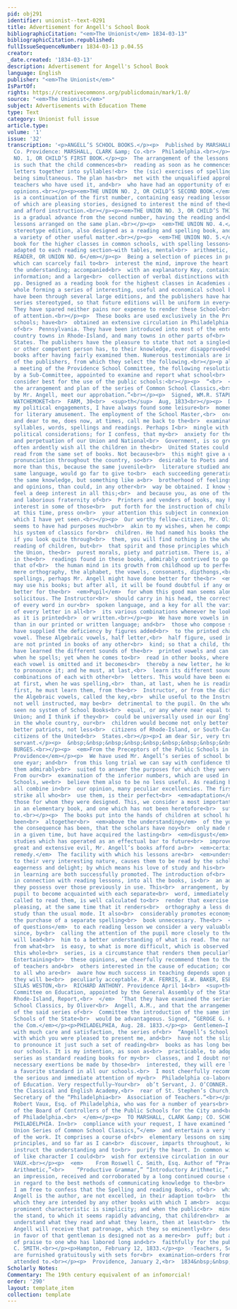 ```yaml
---
pid: obj291
identifier: unionist--text-0291
title: Advertisement for Angell's School Book
bibliographicCitation: "<em>The Unionist</em> 1834-03-13"
bibliographicCitation.republished: 
fullIssueSequenceNumber: 1834-03-13 p.04.55
creator: 
_date.created: '1834-03-13'
description: Advertisement for Angell's School Book
language: English
publisher: "<em>The Unionist</em>"
IsPartOf: 
rights: https://creativecommons.org/publicdomain/mark/1.0/
source: "<em>The Unionist</em>"
subject: Advertisements with Education Theme
type: Text
category: Unionist full issue
article.type: 
volume: '1'
issue: '32'
transcription: '<p>ANGELL’S SCHOOL BOOKS.</p><p>  Published by MARSHALL, BROWN, &amp;
  Co. Providence: MARSHALL, CLARK &amp; Co.<br>  Philadelphia.<br></p><p>THE UNION
  NO. 1, OR CHILD’S FIRST BOOK.</p><p>  The arrangement of the lessons in this book
  is such that the child commences<br>  reading as soon as he commences putting the
  letters together into syllables!<br>  the (sic) exercises of spelling and reading
  being simultaneous. The plan has<br>  met with the unqualified approbation of those
  teachers who have used it, and<br>  who have had an opportunity of expressing their
  opinions.<br></p><p><em>THE UNION NO. 2, OR CHILD’S SECOND BOOK.</em></p><p>  This
  is a continuation of the first number, containing easy reading lessons,<br>  most
  of which are pleasing stories, designed to interest the mind of the<br>  learner
  and afford instruction.<br></p><p><em>THE UNION NO. 3, OR CHILD’S THIRD BOOK</em></p><p>  This
  is a gradual advance from the second number, having the reading and<br>  spelling
  lessons arranged on the same plan.<br></p><p>  <em>THE UNION NO. 4.</em>  A neat
  stereotype edition, also designed as a reading and spelling book, and<br>  containing
  a variety of other useful matter.<br></p><p>  <em>THE UNION NO. 5.</em>  A reading
  book for the higher classes in common schools, with spelling lessons<br>  and definitions
  adapted to each reading section—with tables, mental<br>  arithmetic, &amp;c.<br></p><p><em>SELECT
  READER, OR UNION NO. 6</em></p><p>  Being a selection of pieces in prose and verse,
  which can scarcely fail to<br>  interest the mind, improve the heart and inform
  the understanding; accompanied<br>  with an explanatory Key, containing much useful
  information; and a large<br>  collection of verbal distinctions with illustrations.<br></p><p>  500
  pp. Designed as a reading book for the highest classes in Academies and<br>  Schools.<br></p><p>  The
  whole forming a series of interesting, useful and economical school books.<br></p><p>  They
  have been through several large editions, and the publishers have had the<br>  whole
  series stereotyped, so that future editions will be uniform in every<br>  respect.
  They have spared neither pains nor expense to render these School<br>  Books worthy
  of attention.<br></p><p>  These books are used exclusively in the Providence public
  schools; have<br>  obtained an extensive circulation in Philadelphia and other parts
  of<br>  Pennsylvania. They have been introduced into most of the enterprising and<br>  intelligent
  country towns in Rhode-Island, and many towns in other parts of<br>  the United
  States. The publishers have the pleasure to state that not a single<br>  teacher,
  or other competent person has, to their knowledge, ever disapproved<br>  of these
  books after having fairly examined them. Numerous testimonials are in<br>  possession
  of the publishers, from which they select the following.<br></p><p align="center"><em>RECOMMENDATIONS</em></p><p>  At
  a meeting of the Providence School Committee, the following resolution was<br>  introduced
  by a Sub-Committee, appointed to examine and report what school<br>  books they
  consider best for the use of the public schools:<br></p><p>  “<br>  <em>Resolved,</em>  That
  the arrangement and plan of the series of Common School Classics,<br>  compiled
  by Mr. Angell, meet our approbation.”<br></p><p>  Signed, WM.R. STAPLES, DAVID PICKERING,<br>  <em>Sub-Committee.</em></p><p>  &nbsp;&nbsp;&nbsp;&nbsp;&nbsp;&nbsp;&nbsp;&nbsp;&nbsp;&nbsp;&nbsp;
  WATCHEMOKET<br>  FARM, 30<br>  <sup>th</sup>  Aug, 1833<br></p><p>  Dear Sir:—Among
  my political engagements, I have always found some leisure<br>  moments left me
  for literary amusement. The employment of the School Master,<br>  once so useful
  and dear to me, does now, at times, call me back to the<br>  examination of letters,
  syllables, words, spellings and readings. Perhaps I<br>  mingle with all these some
  political considerations; for I confess, that my<br>  anxiety for the preservation
  and perpetuation of our Union and National<br>  Government, is so great, that I
  often ardently wish all the children in the<br>  United States could be taught to
  read from the same set of books. Not because<br>  this might give a uniformity of
  pronunciation throughout the country, so<br>  desirable to Poets and Orators; but
  more than this, because the same juvenile<br>  literature studied and read, in the
  same language, would go far to give to<br>  each succeeding generation not only
  the same knowledge, but something like a<br>  brotherhood of feelings, sentiments,
  and opinions, than could, in any other<br>  way be obtained. I know you as a citizen,
  feel a deep interest in all this;<br>  and because you, as one of the highly useful
  and laborious fraternity of<br>  Printers and venders of books, may have a peculiar
  interest in some of those<br>  put forth for the instruction of children, I shall,
  at this time, press on<br>  your attention this subject in connexion with the best
  which I have yet seen.<br></p><p>  Our worthy fellow-citizen, Mr. Oliver Angell,
  seems to have had purposes much<br>  akin to my wishes, when he composed and published
  his system of classics for<br>  children. He had named his books the “Union;” and
  if you look quite through<br>  them, you will find nothing in the whole, for the
  reading of children, but<br>  that spirit and those principles which alone can preserve
  the Union, the<br>  purest morals, piety and patriotism. There is, also, a progression
  in the<br>  readings found in these books, admirably contrived to go along with
  that of<br>  the human mind in its growth from childhood up to perfect maturity.<br></p><p>  In
  mere orthography, the alphabet, the vowels, consonants, dipthongs,<br>  syllables,
  spellings, perhaps Mr. Angell might have done better for the<br>  <em>Instructor</em>  who
  may use his books; but after all, it will be found doubtful if any one can<br>  do
  better for the<br>  <em>Pupil</em>  for whom this good man seems alone to have been
  solicitous. The Instructor<br>  should carry in his head, the correct pronunciation
  of every word in our<br>  spoken language, and a key for all the various sounds
  of every letter in all<br>  its various combinations whenever he looks at that language
  as it is printed<br>  or written.<br></p><p>  We have more vowels in our spoken
  than in our printed or written language; and<br>  those who compose spelling books
  have supplied the deficiency by figures added<br>  to the printed character of each
  vowel. These Algebraic vowels, half letter,<br>  half figure, used in spelling books,
  are not printed in books of any other<br>  kind; so that a child, though he may
  have learned the different sounds of the<br>  printed vowels and can pronounce them
  when he spells; yet when he comes to<br>  read in other books, where one half of
  each vowel is omitted and it becomes<br>  thereby a new letter, he knows not how
  to pronounce it; and he must, at last,<br>  learn its different sounds in the different
  combinations of each with other<br>  letters. This would have been easier done,
  at first, when he was spelling,<br>  than, at last, when he is reading. Last or
  first, he must learn them, from the<br>  Instructor, or from the dictionary; and
  the Algebraic vowels, called the key,<br>  while useful to the Instructors themselves
  not well instructed, may be<br>  detrimental to the pupil. On the whole, I have
  seen no system of School Books<br>  equal, or any where near equal to Mr. Angell’s
  Union; and I think if they<br>  could be universally used in our English Schools
  in the whole country, our<br>  children would become not only better scholars, but
  better patriots, not less<br>  citizens of Rhode-Island, or South-Carolina and more
  citizens of the United<br>  States.<br></p><p>I am dear Sir, very truly, your obedient
  servant.</p><p>  &nbsp;&nbsp;&nbsp;&nbsp;&nbsp;&nbsp;&nbsp;&nbsp;&nbsp;&nbsp;&nbsp;&nbsp;&nbsp;&nbsp;&nbsp;&nbsp;&nbsp;&nbsp;&nbsp;&nbsp;&nbsp;&nbsp;&nbsp;&nbsp;&nbsp;&nbsp;&nbsp;&nbsp;&nbsp;&nbsp;&nbsp;&nbsp;&nbsp;&nbsp;&nbsp;<br>  TRISTAM
  BURGES.<br></p><p>  <em>From the Preceptors of the Public Schools in the City of
  Providence</em></p><p>  We have used Mr. Angell’s series of school books, for nearly
  one eyar; and<br>  from this long trial we can say with confidence that we believe
  them admirably<br>  suited to answer the purposes for which they were composed.
  From our<br>  examination of the inferior numbers, which are used in the primary
  Schools, we<br>  believe them also to be no less useful. As reading books, they
  all combine in<br>  our opinion, many peculiar excellencies. The first, which will
  strike all who<br>  use them, is their perfect<br>  <em>adaptation</em>  to the<br>  <em>capacities</em>  of
  those for whom they were designed. This, we consider a most important<br>  advantage
  in an elementary book, and one which has not been heretofore<br>  sufficiently attended
  to.<br></p><p>  The books put into the hands of children at school have generally
  been<br>  altogether<br>  <em>above the understanding</em>  of the young mind; and
  the consequence has been, that the scholars have noy<br>  only made much less progress
  in a given time, but have acquired the lasting<br>  <em>disgust</em>  for their
  studies which has operated as an effectual bar to future<br>  improvement. To this
  great and extensive evil, Mr. Angell’s books afford a<br>  <em>certain and easy
  remedy.</em>  The facility with which his lessons are<br>  <em>understood</em>  added
  to their very interesting nature, causes them to be read by the scholar<br>  with
  eagerness and delight; by which means his love of study and his<br>  improvement
  in learning are both successfully promoted. The introduction of<br>  spelling lessons,
  in connection with reading lessons, into all the books, is<br>  an advantage which
  they possess over those previously in use. This<br>  arrangement, by enabling the
  pupil to become acquainted with each separate<br>  word, immediately before he is
  called to read them, is well calculated to<br>  render that exercise correct and
  pleasing, at the same time that it renders<br>  orthography a less dry and uninteresting
  study than the usual mode. It also<br>  considerably promotes economy by rendering
  the purchase of a separate spelling<br>  book unnecessary. The<br>  <em>appending
  of questions</em>  to each reading lesson we consider a very valuable improvement,
  since, by<br>  calling the attention of the pupil more closely to the subject, it
  will lead<br>  him to a better understanding of what is read. The natural gradation
  from what<br>  is easy, to what is more difficult, which is observed throughout
  this whole<br>  series, is a circumstance that renders them peculiarly valuable.
  Entertaining<br>  these opinions, we cheerfully recommend them to the attention
  of teachers and<br>  others interested in the cause of education; confident, that
  to all who are<br>  aware how much success in teaching depends upon proper books,
  they will be<br>  peculiarly acceptable. P.W. FERRIS, E.W. BAKER, ESEK ALDRICH,
  SILAS WESTON,<br>  RICHARD ANTHONY. Providence April 14<br>  <sup>th</sup>  , 1831.<br></p><p>  <em>    “The
  Committee on Education, appointed by the General Assembly of the State<br>    of
  Rhode-Island, Report,<br>  </em>  ‘That they have examined the series of Common
  School Classics, by Oliver<br>  Angell, A.M., and that the arrangement and plan
  of the said series of<br>  Committee the introduction of the same into the Public
  Schools of the State<br>  would be advantageous. Signed, “GEROGE G. KING,<br>  <em>For
  the Com.</em></p><p>PHILADELPHIA, Aug. 28. 1833.</p><p>  Gentlemen—I have examined
  with much care and satisfaction, the series of<br>  “Angell’s School Classics,”
  with which you were pleased to present me, and<br>  have not the slightest hesitation
  to pronounce it just such a set of reading<br>  books as has long been wanted in
  our schools. It is my intention, as soon as<br>  practicable, to adopt the whole
  series as standard reading books for my<br>  classes, and I doubt not that if the
  necessary exertions be made by those<br>  interested, they will ere long become
  a favorite standard in all our schools.<br>  I most cheerfully recommend them to
  the serious and immediate attention of my<br>  Philadelphia co-laborers in the field
  of Education. Very respectfully—Your<br>  ob’t Servant, J. O’CONNER. Principal of
  the Classical and English Academy,<br>  rear of St. Stephen’s Church, and Recording
  Secretary of the “Philadelphia<br>  Association of Teachers.”<br></p><p>  <em>    From
  Robert Vaux, Esq. of Philadelphia, who was for a number of years<br>    President
  of the Board of Controllers of the Public Schools for the City and<br>    County
  of Philadelphia.<br>  </em></p><p>  TO MARSHALL, CLARK &amp; CO. SCHOOL BOOK PUBLISHERS,
  PHILADELPHIA. In<br>  compliance with your request, I have examined “<br>  <em>Angell’s
  Union Series of Common School Classics,”</em>  and entertain a very favorable opinion
  of the work. It comprises a course of<br>  elementary lessons on simple and practical
  principles, and so far as I can<br>  discover, imparts throughout, knowledge to
  instruct the understanding and to<br>  purify the heart. In common with all productions
  of like character I could<br>  wish for extensive circulation in our country. ROBERT
  VAUX.<br></p><p>  <em>    From Roswell C. Smith, Esq. Author of “Practical and Mental
  Arithmetic,”<br>    “Productive Grammar,” “Introductory Arithmetic,” &amp;c.<br>  </em></p><p>  From
  an impression, received and corroborated by a long continued course of<br>  instruction,
  in regard to the best methods of communicating knowledge to the<br>  youthful mind,
  I am free to confess that the Spelling and reading Books, of<br>  which Mr. Oliver
  Angell is the author, are not excelled, in their adaption to<br>  the purposes for
  which they are intended by any other books with which I am<br>  acquainted. Their
  prominent characteristic is simplicity; and when the public<br>  mind has taken
  the stand, to which it seems rapidly advancing, that children<br>  and youth must
  understand what they read and what they learn, then at least<br>  the works of Mr.
  Angell will receive that patronage, which they so eminently<br>  deserve. This testimony
  in favor of that gentleman is designed not as a mere<br>  puff; but as a just tribute
  of praise to one who has labored long and<br>  faithfully for the public good. ROSWELL
  C. SMITH.<br></p><p>Hampton, February 12, 1833.</p><p>  ☞Teachers, School Committees
  are furnished gratuitously with sets for<br>  examination—orders from abroad promptly
  attended to.<br></p><p>  Providence, January 2,<br>  1834&nbsp;&nbsp;&nbsp;&nbsp;&nbsp;&nbsp;&nbsp;&nbsp;&nbsp;&nbsp;&nbsp;&nbsp;&nbsp;&nbsp;&nbsp;&nbsp;&nbsp;&nbsp;&nbsp;&nbsp;&nbsp;&nbsp;&nbsp;&nbsp;&nbsp;&nbsp;&nbsp;&nbsp;&nbsp;&nbsp;&nbsp;&nbsp;&nbsp;&nbsp;&nbsp;&nbsp;&nbsp;&nbsp;&nbsp;&nbsp;&nbsp;&nbsp;&nbsp;&nbsp;&nbsp;&nbsp;&nbsp;&nbsp;&nbsp;<br>  2<br></p>'
Scholarly Notes: 
Commentary: The 19th century equivalent of an infomorcial!
order: '290'
layout: template_item
collection: template
---
```

